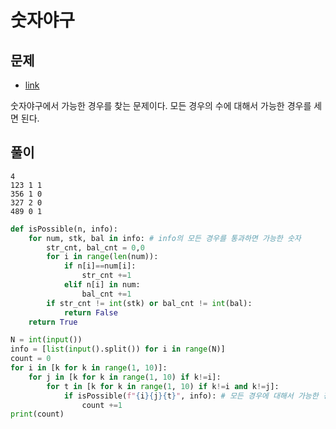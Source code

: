 # 숫자야구

## 문제
* [link](https://www.acmicpc.net/problem/2503)

숫자야구에서 가능한 경우를 찾는 문제이다. 
모든 경우의 수에 대해서 가능한 경우를 세면 된다. 


## 풀이

```
4
123 1 1
356 1 0
327 2 0
489 0 1
```


```python 
def isPossible(n, info):
    for num, stk, bal in info: # info의 모든 경우를 통과하면 가능한 숫자
        str_cnt, bal_cnt = 0,0 
        for i in range(len(num)):
            if n[i]==num[i]:
                str_cnt +=1
            elif n[i] in num:
                bal_cnt +=1
        if str_cnt != int(stk) or bal_cnt != int(bal):
            return False 
    return True

N = int(input())
info = [list(input().split()) for i in range(N)]
count = 0
for i in [k for k in range(1, 10)]:
    for j in [k for k in range(1, 10) if k!=i]:
        for t in [k for k in range(1, 10) if k!=i and k!=j]:
            if isPossible(f"{i}{j}{t}", info): # 모든 경우에 대해서 가능한 경우 카운트. 
                count +=1
print(count)

```